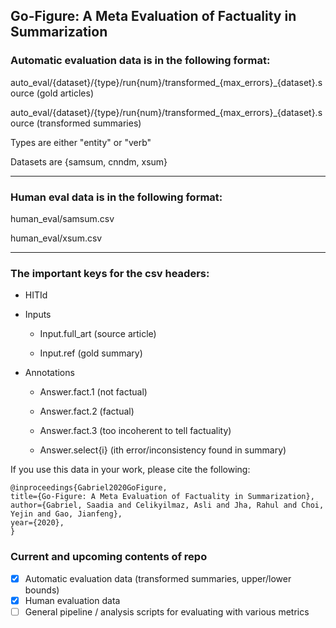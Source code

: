 ## Go-Figure: A Meta Evaluation of Factuality in Summarization

### Automatic evaluation data is in the following format:

auto_eval/{dataset}/{type}/run{num}/transformed_{max_errors}_{dataset}.source (gold articles) 

auto_eval/{dataset}/{type}/run{num}/transformed_{max_errors}_{dataset}.source (transformed summaries) 

Types are either "entity" or "verb"

Datasets are {samsum, cnndm, xsum}

---

### Human eval data is in the following format:

human_eval/samsum.csv 

human_eval/xsum.csv

---

### The important keys for the csv headers:

- HITId

- Inputs 

  - Input.full_art (source article)

  - Input.ref (gold summary)
  
- Annotations 

  - Answer.fact.1 (not factual) 

  - Answer.fact.2 (factual)

  - Answer.fact.3 (too incoherent to tell factuality) 

  - Answer.select{i} (ith error/inconsistency found in summary) 

If you use this data in your work, please cite the following:

```
@inproceedings{Gabriel2020GoFigure,
title={Go-Figure: A Meta Evaluation of Factuality in Summarization},
author={Gabriel, Saadia and Celikyilmaz, Asli and Jha, Rahul and Choi, Yejin and Gao, Jianfeng},
year={2020},
}
```

### Current and upcoming contents of repo

- [x] Automatic evaluation data (transformed summaries, upper/lower bounds) 
- [x] Human evaluation data 
- [ ] General pipeline / analysis scripts for evaluating with various metrics 
